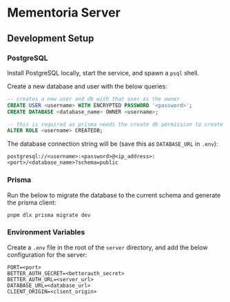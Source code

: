 # Mementoria Server

## Development Setup

### PostgreSQL

Install PostgreSQL locally, start the service, and spawn a `psql` shell.

Create a new database and user with the below queries:

```sql
-- creates a new user and db with that user as the owner
CREATE USER <username> WITH ENCRYPTED PASSWORD '<password>';
CREATE DATABASE <database_name> OWNER <username>;

-- this is required as prisma needs the create db permission to create a new migration
ALTER ROLE <username> CREATEDB;
```

The database connection string will be (save this as `DATABASE_URL` in `.env`):

```
postgresql://<username>:<password>@<ip_address>:<port>/<database_name>?schema=public
```

### Prisma

Run the below to migrate the database to the current schema and generate the prisma client:

```
pnpm dlx prisma migrate dev
```

### Environment Variables

Create a `.env` file in the root of the `server` directory, and add the below configuration for the server:

```
PORT=<port>
BETTER_AUTH_SECRET=<betterauth_secret>
BETTER_AUTH_URL=<server_url>
DATABASE_URL=<database_url>
CLIENT_ORIGIN=<client_origin>
```
